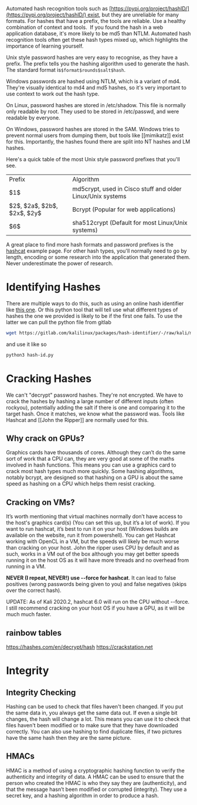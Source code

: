 Automated hash recognition tools such as [https://pypi.org/project/hashID/](https://pypi.org/project/hashID/) exist, but they are unreliable for many formats. For hashes that have a prefix, the tools are reliable. Use a healthy combination of context and tools.  If you found the hash in a web application database, it's more likely to be md5 than NTLM. Automated hash recognition tools often get these hash types mixed up, which highlights the importance of learning yourself.

Unix style password hashes are very easy to recognise, as they have a prefix. The prefix tells you the hashing algorithm used to generate the hash. The standard format is`$format$rounds$salt$hash`.

Windows passwords are hashed using NTLM, which is a variant of md4. They're visually identical to md4 and md5 hashes, so it's very important to use context to work out the hash type.

On Linux, password hashes are stored in /etc/shadow. This file is normally only readable by root. They used to be stored in /etc/passwd, and were readable by everyone.

On Windows, password hashes are stored in the SAM. Windows tries to prevent normal users from dumping them, but tools like [[mimikatz]] exist for this. Importantly, the hashes found there are split into NT hashes and LM hashes.

Here's a quick table of the most Unix style password prefixes that you'll see.

|   |   |
|---|---|
|Prefix|Algorithm|
|\$1$ |md5crypt, used in Cisco stuff and older Linux/Unix systems|
|\$2$, \$2a\$, \$2b\$, \$2x\$, \$2y\$ |Bcrypt (Popular for web applications)|
|\$6$ |sha512crypt (Default for most Linux/Unix systems)|

A great place to find more hash formats and password prefixes is the [hashcat](https://hashcat.net/wiki/doku.php?id=example_hashes) example page.
For other hash types, you'll normally need to go by length, encoding or some research into the application that generated them. Never underestimate the power of research.


# Identifying Hashes
There are multiple ways to do this, such as using an online hash identifier like [this one](https://hashes.com/en/tools/hash_identifier). Or this python tool that will tell use what different types of hashes the one we provided is likely to be if the first one fails. To use the latter we can pull the python file from gitlab
```sh
wget https://gitlab.com/kalilinux/packages/hash-identifier/-/raw/kali/master/hash-id.py
```
and use it like so
```sh
python3 hash-id.py
```

# Cracking Hashes
We can't "decrypt" password hashes. They're not encrypted. We have to crack the hashes by hashing a large number of different inputs (often rockyou), potentially adding the salt if there is one and comparing it to the target hash. Once it matches, we know what the password was. Tools like Hashcat and [[John the Ripper]] are normally used for this.

## Why crack on GPUs?

Graphics cards have thousands of cores. Although they can’t do the same sort of work that a CPU can, they are very good at some of the maths involved in hash functions. This means you can use a graphics card to crack most hash types much more quickly. Some hashing algorithms, notably bcrypt, are designed so that hashing on a GPU is about the same speed as hashing on a CPU which helps them resist cracking.

## Cracking on VMs?

It’s worth mentioning that virtual machines normally don’t have access to the host's graphics card(s) (You can set this up, but it’s a lot of work). If you want to run hashcat, it’s best to run it on your host (Windows builds are available on the website, run it from powershell). You can get Hashcat working with OpenCL in a VM, but the speeds will likely be much worse than cracking on your host. John the ripper uses CPU by default and as such, works in a VM out of the box although you may get better speeds running it on the host OS as it will have more threads and no overhead from running in a VM.

**NEVER (I repeat, NEVER!) use --force for hashcat**. It can lead to false positives (wrong passwords being given to you) and false negatives (skips over the correct hash).

UPDATE: As of Kali 2020.2, hashcat 6.0 will run on the CPU without --force. I still recommend cracking on your host OS if you have a GPU, as it will be much much faster.

## rainbow tables
https://hashes.com/en/decrypt/hash
https://crackstation.net

# Integrity
## Integrity Checking

Hashing can be used to check that files haven't been changed. If you put the same data in, you always get the same data out. If even a single bit changes, the hash will change a lot. This means you can use it to check that files haven't been modified or to make sure that they have downloaded correctly. You can also use hashing to find duplicate files, if two pictures have the same hash then they are the same picture.

## HMACs

HMAC is a method of using a cryptographic hashing function to verify the authenticity and integrity of data. A HMAC can be used to ensure that the person who created the HMAC is who they say they are (authenticity), and that the message hasn’t been modified or corrupted (integrity). They use a secret key, and a hashing algorithm in order to produce a hash.